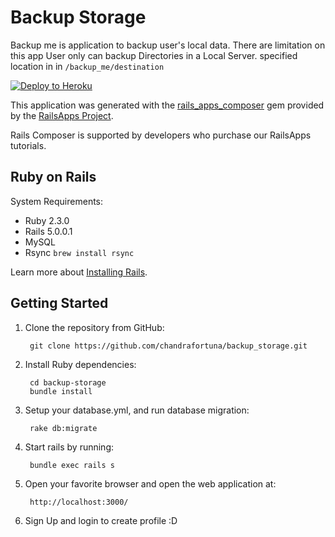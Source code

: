 Backup Storage
================
Backup me is application to backup user's local data. There are limitation on this app
User only can backup Directories in a Local Server. specified location in
in `/backup_me/destination`


[![Deploy to Heroku](https://www.herokucdn.com/deploy/button.png)](https://heroku.com/deploy)

This application was generated with the [rails_apps_composer](https://github.com/RailsApps/rails_apps_composer) gem
provided by the [RailsApps Project](http://railsapps.github.io/).

Rails Composer is supported by developers who purchase our RailsApps tutorials.

Ruby on Rails
-------------

System Requirements:

- Ruby 2.3.0
- Rails 5.0.0.1
- MySQL
- Rsync `brew install rsync`

Learn more about [Installing Rails](http://railsapps.github.io/installing-rails.html).

Getting Started
---------------

1. Clone the repository from GitHub:

        git clone https://github.com/chandrafortuna/backup_storage.git

2. Install Ruby dependencies:

        cd backup-storage
        bundle install

3. Setup your database.yml, and run database migration:

        rake db:migrate

4. Start rails by running:

        bundle exec rails s

5. Open your favorite browser and open the web application at:

        http://localhost:3000/

6. Sign Up and login to create profile :D

